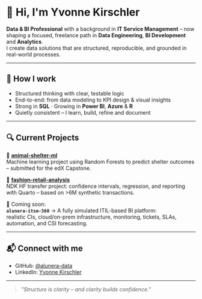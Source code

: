 # 👋 Hi, I'm Yvonne Kirschler

**Data & BI Professional** with a background in **IT Service Management** – now shaping a focused, freelance path in **Data Engineering**, **BI Development** and **Analytics**.  
I create data solutions that are structured, reproducible, and grounded in real-world processes.

---

## 🧩 How I work

- Structured thinking with clear, testable logic  
- End-to-end: from data modeling to KPI design & visual insights  
- Strong in **SQL** · Growing in **Power BI**, **Azure** & **R**  
- Quietly consistent – I learn, build, refine and document  

---

## 🔍 Current Projects

🧠 **[animal-shelter-ml](https://github.com/alunera-data/animal-shelter-ml)**  
Machine learning project using Random Forests to predict shelter outcomes – submitted for the edX Capstone.

🧪 **[fashion-retail-analysis](https://github.com/alunera-data/fashion-retail-analysis)**  
NDK HF transfer project: confidence intervals, regression, and reporting with Quarto – based on >6M synthetic transactions.

🚧 Coming soon:  
**`alunera-itsm-360`** → A fully simulated ITIL-based BI platform:  
realistic CIs, cloud/on-prem infrastructure, monitoring, tickets, SLAs, automation, and CSI forecasting.

---

## 📬 Connect with me

- GitHub: [@alunera-data](https://github.com/alunera-data)  
- LinkedIn: [Yvonne Kirschler](https://www.linkedin.com/in/yvonne-kirschler-719224188/)

---

> *"Structure is clarity – and clarity builds confidence."*
